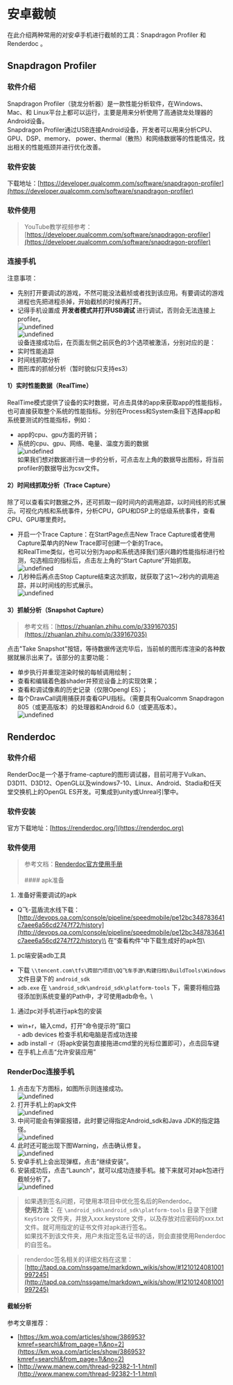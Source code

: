 # 安卓截帧

在此介绍两种常用的对安卓手机进行截帧的工具：Snapdragon Profiler 和Renderdoc 。

## Snapdragon Profiler

### 软件介绍

Snapdragon Profiler（骁龙分析器）是一款性能分析软件，在Windows、 Mac、和 Linux平台上都可以运行，主要是用来分析使用了高通骁龙处理器的Android设备。\
Snapdragon Profiler通过USB连接Android设备，开发者可以用来分析CPU、GPU、DSP、memory、 power、thermal（散热）和网络数据等的性能情况，找出相关的性能瓶颈并进行优化改善。

### 软件安装

下载地址：[https://developer.qualcomm.com/software/snapdragon-profiler](https://developer.qualcomm.com/software/snapdragon-profiler)

### 软件使用

> YouTube教学视频参考：[https://developer.qualcomm.com/software/snapdragon-profiler](https://developer.qualcomm.com/software/snapdragon-profiler)

### **连接手机**

注意事项：

* 先别打开要调试的游戏，不然可能没法截桢或者找到该应用。有要调试的游戏进程也先把进程杀掉，开始截桢的时候再打开。
* 记得手机设置成 **开发者模式并打开USB调试** 进行调试，否则会无法连接上profiler。\
  ![undefined](http://tapd.oa.com/tfl/pictures/202107/tapd\_10124081\_1625487584\_46.png)\
  ![undefined](http://tapd.oa.com/tfl/pictures/202107/tapd\_10124081\_1625487605\_93.png)\
  设备连接成功后，在页面左侧之前灰色的3个选项被激活，分别对应的是：
* 实时性能追踪
* 时间线抓取分析
* 图形库的抓帧分析（暂时貌似只支持es3）

#### **1）实时性能数据（RealTime）**

RealTime模式提供了设备的实时数据，可点击具体的app来获取app的性能指标，也可直接获取整个系统的性能指标。分别在Process和System条目下选择app和系统要测试的性能指标，例如：

* app的cpu、gpu方面的开销；
* 系统的cpu、gpu、网络、电量、温度方面的数据\
  ![undefined](http://tapd.oa.com/tfl/pictures/202107/tapd\_10124081\_1625487672\_92.png)\
  如果我们想对数据进行进一步的分析，可点击左上角的数据导出图标，将当前profiler的数据导出为csv文件。

#### **2）时间线抓取分析（Trace Capture）**

除了可以查看实时数据之外，还可抓取一段时间内的调用追踪，以时间线的形式展示。可视化内核和系统事件，分析CPU，GPU和DSP上的低级系统事件，查看CPU、GPU哪里费时。

* 开启一个Trace Capture：在StartPage点击New Trace Capture或者使用Capture菜单内的New Trace即可创建一个新的Trace。\
  和RealTime类似，也可以分别为app和系统选择我们感兴趣的性能指标进行检测，勾选相应的指标后，点击左上角的“Start Capture”开始抓取。\
  ![undefined](http://tapd.oa.com/tfl/pictures/202107/tapd\_10124081\_1625824345\_98.png)
* 几秒种后再点击Stop Capture结束这次抓取，就获取了这1～2秒内的调用追踪，并以时间线的形式展示。\
  ![undefined](http://tapd.oa.com/tfl/pictures/202107/tapd\_10124081\_1625824417\_99.png)

#### **3）抓帧分析（Snapshot Capture）**

> 参考文档：[https://zhuanlan.zhihu.com/p/339167035](https://zhuanlan.zhihu.com/p/339167035)

点击"Take Snapshot"按钮，等待数据传送完毕后，当前帧的图形库渲染的各种数据就展示出来了。该部分的主要功能：

* 单步执行并重现渲染时候的每帧调用绘制；
* 查看和编辑着色器shader并预览设备上的实现效果；
* 查看和调试像素的历史记录（仅限Opengl ES）；
* 每个DrawCall调用捕获并查看GPU指标。（需要具有Qualcomm Snapdragon 805（或更高版本）的处理器和Android 6.0（或更高版本）。\
  ![undefined](http://tapd.oa.com/tfl/pictures/202107/tapd\_10124081\_1625487726\_32.png)

## Renderdoc

### 软件介绍

RenderDoc是一个基于frame-capture的图形调试器，目前可用于Vulkan、D3D11、D3D12、OpenGL以及windows7-10、Linux、Android、Stadia和任天堂交换机上的OpenGL ES开发。可集成到unity或Unreal引擎中。

### 软件安装

官方下载地址：[https://renderdoc.org/](https://renderdoc.org)

### 软件使用

> 参考文档：[Renderdoc官方使用手册](https://renderdoc.org/docs/getting_started/quick_start.html)\
> \
> \#### apk准备

1. 准备好需要调试的apk

* Q飞-蓝盾流水线下载：[http://devops.oa.com/console/pipeline/speedmobile/pe12bc348783641c7aee6a56cd2747f72/history](http://devops.oa.com/console/pipeline/speedmobile/pe12bc348783641c7aee6a56cd2747f72/history)\
  在“查看构件”中下载生成好的apk包\


1. pc端安装adb工具

* 下载 `\\tencent.com\tfs\跨部门项目\QQ飞车手游\构建归档\BuildTools\Windows` 文件目录下的 `android_sdk`
* `adb.exe` 在 `\android_sdk\android_sdk\platform-tools` 下，需要将相应路径添加到系统变量的Path中，才可使用adb命令。\


1. 通过pc对手机进行apk包的安装

* win+r，输入cmd，打开“命令提示符”窗口\
  \- adb devices 检查手机和电脑是否成功连接
* adb install -r（将apk安装包直接拖进cmd里的光标位置即可），点击回车键
* 在手机上点击“允许安装应用”

### **RenderDoc连接手机**

1. 点击左下方图标，如图所示则连接成功。\
   ![undefined](http://tapd.oa.com/tfl/pictures/202107/tapd\_10124081\_1625487996\_53.png)
2. 打开手机上的apk文件\
   ![undefined](http://tapd.oa.com/tfl/pictures/202107/tapd\_10124081\_1625488055\_25.png)
3. 中间可能会有弹窗报错，此时要记得指定Android_sdk和Java JDK的指定路径。\
   ![undefined](http://tapd.oa.com/tfl/pictures/202107/tapd\_10124081\_1625488105\_78.png)
4. 此时还可能出现下图Warning，点击确认修复。\
   ![undefined](http://tapd.oa.com/tfl/pictures/202107/tapd\_10124081\_1625488134\_45.png)
5. 安卓手机上会出现弹框，点击“继续安装”。
6. 安装成功后，点击“Launch”，就可以成功连接手机。接下来就可对apk包进行截帧分析了。\
   ![undefined](http://tapd.oa.com/tfl/pictures/202107/tapd\_10124081\_1625488229\_59.png)

> 如果遇到签名问题，可使用本项目中优化签名后的Renderdoc。\
> **使用方法：** 在 `\android_sdk\android_sdk\platform-tools` 目录下创建 `KeyStore` 文件夹，并放入xxx.keystore 文件，以及存放对应密码的xxx.txt 文件。就可用指定的证书文件对apk进行签名。\
> 如果找不到该文件夹，用户未指定签名证书的话，则会直接使用Renderdoc的自签名。

> renderdoc签名相关的详细文档在这里：[http://tapd.oa.com/nssgame/markdown_wikis/show/#1210124081001997245](http://tapd.oa.com/nssgame/markdown_wikis/show/#1210124081001997245)

#### 截帧分析 <a href="e6-88-aa-e5-b8-a7-e5-88-86-e6-9e-90" id="e6-88-aa-e5-b8-a7-e5-88-86-e6-9e-90"></a>

参考文章推荐：

* [https://km.woa.com/articles/show/386953?kmref=search\&from_page=1\&no=2](https://km.woa.com/articles/show/386953?kmref=search\&from_page=1\&no=2)
* [http://www.manew.com/thread-92382-1-1.html](http://www.manew.com/thread-92382-1-1.html)
